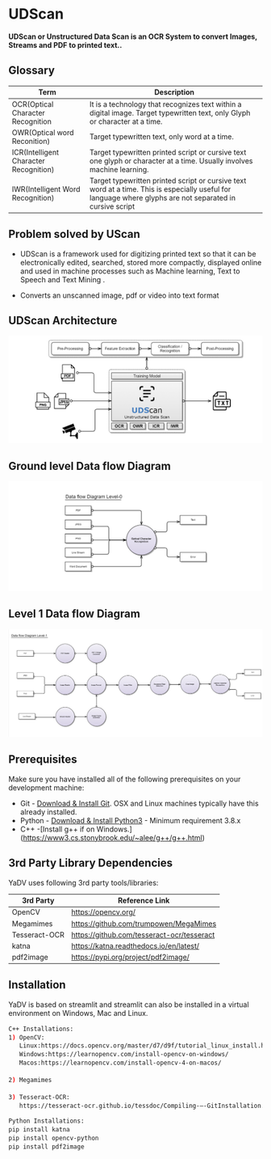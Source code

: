 # UDScan
**UDScan or Unstructured Data Scan is an OCR System to convert Images, Streams and PDF to printed text..**

## Glossary
| Term      | Description |
| ----------- | ----------- |
| OCR(Optical Character Recognition      | It is a technology that recognizes text within a digital image. Target typewritten text, only Glyph or character at a time. |
| OWR(Optical word Reconition)           | Target typewritten text, only word at a time.|
| ICR(Intelligent Character Recognition) | Target typewritten printed script or cursive text one glyph or character at a time. Usually involves machine learning.|
| IWR(Intelligent Word Recognition)      | Target typewritten printed script or cursive text word at a time. This is especially useful for language where glyphs are not separated in cursive script |


## Problem solved by UScan
* UDScan is a framework used for digitizing printed text so that it can be electronically edited, searched, stored more compactly, displayed online and used in machine processes such as Machine learning, Text to Speech and Text Mining .

* Converts an unscanned image, pdf or video into text format 

## UDScan Architecture
![UDScan Architecture](https://github.com/prahalad12345/UDScan/blob/5d021c4028ca3f7413f08d91bc829f3da5fdb640/images/architecture.png)

## Ground level Data flow Diagram
![UDScan level0](https://github.com/prahalad12345/UDScan/blob/5d021c4028ca3f7413f08d91bc829f3da5fdb640/images/level0.png)

## Level 1 Data flow Diagram 
![UDScan Architecture](https://github.com/prahalad12345/UDScan/blob/5d021c4028ca3f7413f08d91bc829f3da5fdb640/images/level1.png)

## Prerequisites
Make sure you have installed all of the following prerequisites on your development machine:

* Git - [Download & Install Git](https://git-scm.com/downloads). OSX and Linux machines typically have this already installed.
* Python - [Download & Install Python3](https://www.geeksforgeeks.org/download-and-install-python-3-latest-version/) - Minimum requirement 3.8.x
* C++ -[Install g++ if on Windows.] (https://www3.cs.stonybrook.edu/~alee/g++/g++.html)


## 3rd Party Library Dependencies 
YaDV uses following 3rd party tools/libraries:

| 3rd Party      | Reference Link |
| ----------- | ----------- |
| OpenCV | https://opencv.org/|
| Megamimes | https://github.com/trumpowen/MegaMimes |
| Tesseract-OCR | https://github.com/tesseract-ocr/tesseract |
| katna | https://katna.readthedocs.io/en/latest/ |
| pdf2image | https://pypi.org/project/pdf2image/ |

## Installation
YaDV is based on streamlit and streamlit can also be installed in a virtual environment on Windows, Mac and Linux. 

```bash
C++ Installations:
1) OpenCV:
   Linux:https://docs.opencv.org/master/d7/d9f/tutorial_linux_install.html
   Windows:https://learnopencv.com/install-opencv-on-windows/
   Macos:https://learnopencv.com/install-opencv-4-on-macos/
   
2) Megamimes

3) Tesseract-OCR:
   https://tesseract-ocr.github.io/tessdoc/Compiling-–-GitInstallation.html
```


```bash
Python Installations:
pip install katna
pip install opencv-python
pip install pdf2image
```


